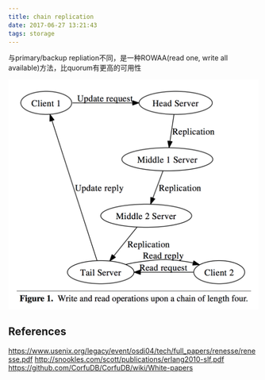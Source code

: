 ```yaml
---
title: chain replication
date: 2017-06-27 13:21:43
tags: storage
---
```


与primary/backup repliation不同，是一种ROWAA(read one, write all available)方法，比quorum有更高的可用性

![chain replication](https://github.com/funkygao/blogassets/blob/master/img/chain.png?raw=true)

## References

https://www.usenix.org/legacy/event/osdi04/tech/full_papers/renesse/renesse.pdf
http://snookles.com/scott/publications/erlang2010-slf.pdf
https://github.com/CorfuDB/CorfuDB/wiki/White-papers
